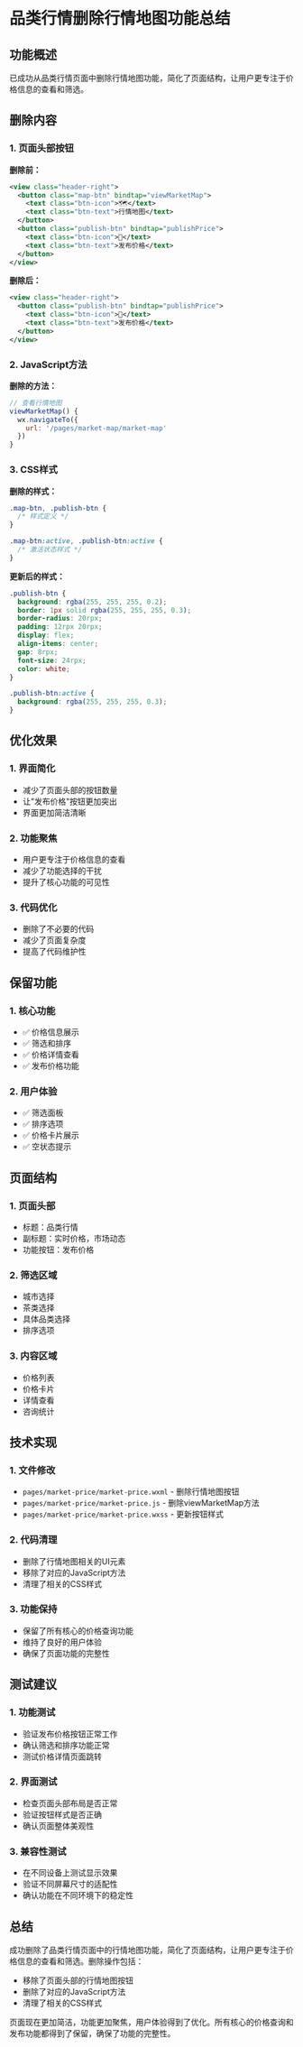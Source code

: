 # 品类行情删除行情地图功能总结

## 功能概述
已成功从品类行情页面中删除行情地图功能，简化了页面结构，让用户更专注于价格信息的查看和筛选。

## 删除内容

### 1. 页面头部按钮
**删除前：**
```xml
<view class="header-right">
  <button class="map-btn" bindtap="viewMarketMap">
    <text class="btn-icon">🗺️</text>
    <text class="btn-text">行情地图</text>
  </button>
  <button class="publish-btn" bindtap="publishPrice">
    <text class="btn-icon">📝</text>
    <text class="btn-text">发布价格</text>
  </button>
</view>
```

**删除后：**
```xml
<view class="header-right">
  <button class="publish-btn" bindtap="publishPrice">
    <text class="btn-icon">📝</text>
    <text class="btn-text">发布价格</text>
  </button>
</view>
```

### 2. JavaScript方法
**删除的方法：**
```javascript
// 查看行情地图
viewMarketMap() {
  wx.navigateTo({
    url: '/pages/market-map/market-map'
  })
}
```

### 3. CSS样式
**删除的样式：**
```css
.map-btn, .publish-btn {
  /* 样式定义 */
}

.map-btn:active, .publish-btn:active {
  /* 激活状态样式 */
}
```

**更新后的样式：**
```css
.publish-btn {
  background: rgba(255, 255, 255, 0.2);
  border: 1px solid rgba(255, 255, 255, 0.3);
  border-radius: 20rpx;
  padding: 12rpx 20rpx;
  display: flex;
  align-items: center;
  gap: 8rpx;
  font-size: 24rpx;
  color: white;
}

.publish-btn:active {
  background: rgba(255, 255, 255, 0.3);
}
```

## 优化效果

### 1. 界面简化
- 减少了页面头部的按钮数量
- 让"发布价格"按钮更加突出
- 界面更加简洁清晰

### 2. 功能聚焦
- 用户更专注于价格信息的查看
- 减少了功能选择的干扰
- 提升了核心功能的可见性

### 3. 代码优化
- 删除了不必要的代码
- 减少了页面复杂度
- 提高了代码维护性

## 保留功能

### 1. 核心功能
- ✅ 价格信息展示
- ✅ 筛选和排序
- ✅ 价格详情查看
- ✅ 发布价格功能

### 2. 用户体验
- ✅ 筛选面板
- ✅ 排序选项
- ✅ 价格卡片展示
- ✅ 空状态提示

## 页面结构

### 1. 页面头部
- 标题：品类行情
- 副标题：实时价格，市场动态
- 功能按钮：发布价格

### 2. 筛选区域
- 城市选择
- 茶类选择
- 具体品类选择
- 排序选项

### 3. 内容区域
- 价格列表
- 价格卡片
- 详情查看
- 咨询统计

## 技术实现

### 1. 文件修改
- `pages/market-price/market-price.wxml` - 删除行情地图按钮
- `pages/market-price/market-price.js` - 删除viewMarketMap方法
- `pages/market-price/market-price.wxss` - 更新按钮样式

### 2. 代码清理
- 删除了行情地图相关的UI元素
- 移除了对应的JavaScript方法
- 清理了相关的CSS样式

### 3. 功能保持
- 保留了所有核心的价格查询功能
- 维持了良好的用户体验
- 确保了页面功能的完整性

## 测试建议

### 1. 功能测试
- 验证发布价格按钮正常工作
- 确认筛选和排序功能正常
- 测试价格详情页面跳转

### 2. 界面测试
- 检查页面头部布局是否正常
- 验证按钮样式是否正确
- 确认页面整体美观性

### 3. 兼容性测试
- 在不同设备上测试显示效果
- 验证不同屏幕尺寸的适配性
- 确认功能在不同环境下的稳定性

## 总结
成功删除了品类行情页面中的行情地图功能，简化了页面结构，让用户更专注于价格信息的查看和筛选。删除操作包括：
- 移除了页面头部的行情地图按钮
- 删除了对应的JavaScript方法
- 清理了相关的CSS样式

页面现在更加简洁，功能更加聚焦，用户体验得到了优化。所有核心的价格查询和发布功能都得到了保留，确保了功能的完整性。 